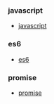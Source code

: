 ### javascript

- [javascript](./javascript.md)

### es6

- [es6](./es6.md)

### promise

- [promise](./promise.md)

